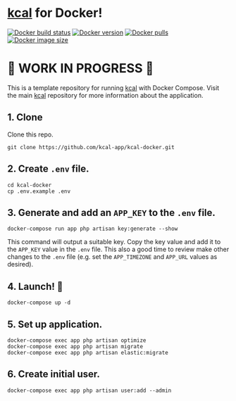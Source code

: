 # [kcal](https://github.com/kcal-app/kcal) for Docker!

[![Docker build status](https://img.shields.io/docker/cloud/build/kcalapp/kcal)](https://hub.docker.com/r/kcalapp/kcal/builds)
[![Docker version](https://img.shields.io/docker/v/kcalapp/kcal?sort=semver)](https://hub.docker.com/r/kcalapp/kcal/tags?page=1&ordering=last_updated)
[![Docker pulls](https://img.shields.io/docker/pulls/kcalapp/kcal)](https://hub.docker.com/r/kcalapp/kcal)
[![Docker image size](https://img.shields.io/docker/image-size/kcalapp/kcal)](https://hub.docker.com/r/kcalapp/kcal/tags?page=1&ordering=last_updated)

# :construction: **WORK IN PROGRESS** :construction:

This is a template repository for running [kcal](https://github.com/kcal-app/kcal)
with Docker Compose. Visit the main [kcal](https://github.com/kcal-app/kcal) repository
for more information about the application.

## 1. Clone

Clone this repo.

    git clone https://github.com/kcal-app/kcal-docker.git

## 2. Create `.env` file.

    cd kcal-docker
    cp .env.example .env

## 3. Generate and add an `APP_KEY` to the `.env` file.

    docker-compose run app php artisan key:generate --show

This command will output a suitable key. Copy the key value and add it to the
`APP_KEY` value in the `.env` file. This also a good time to review make other
changes to the `.env` file (e.g. set the `APP_TIMEZONE` and `APP_URL` values as
desired).

## 4. Launch! :rocket:

    docker-compose up -d

## 5. Set up application.

    docker-compose exec app php artisan optimize
    docker-compose exec app php artisan migrate
    docker-compose exec app php artisan elastic:migrate

## 6. Create initial user.

    docker-compose exec app php artisan user:add --admin